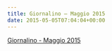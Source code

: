 ```yaml
---
title: Giornalino – Maggio 2015
date: 2015-05-05T07:04:04+00:00
---
```

[Giornalino - Maggio 2015](http://www.basketgardolo.it/wp-content/uploads/2015/05/giornalino-maggio-2015.pdf)